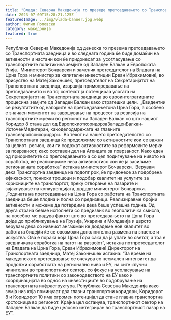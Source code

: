 ```yaml
---
title: "Влада: Северна Македонија го презеде претседавањето со Транспортната заедница од Црна Гора, министерот Бочварски најавува засилен развој на транспортниот сектор во регионот - 07 ЈУЛИ 2023"
date: 2023-07-09T15:28:21.125Z
featuredImage: ../img/vlada-banner.jpg.webp
author: Филип Поповски
category: македонија
featured: true
---
```


Република Северна Македонија од денеска го презема претседавањето со Транспортната заедница и во следната година ќе биде домаќин на активности и настани кои ќе придонесат за  усогласување со транспортните политикина земјите од Западен Балкан и Европската Унија. 
Министерот Бочварски и заменик претседателот на Владата на Црна Гора и министер за капитални инвестиции Ерван Ибрахимовиќ, во присуство на Матеј Закоњшек, претседателот на Секретаријатот на Транспортната заедница, извршија примопредавање на претседавањето и во тој контекст ја потенцираа улогата на Секретаријатот на Транспортната заедница во евроинтегративните процесина земјите од Западен Балкан како стратешки цели. 
„Евидентни се резултатите од напорите на претседавањетона Црна Гора, а особено е значаен моментот на завршување на процесот за ревизија на транспортните мрежи во регионот на Западен Балкан со што нашиот Коридор 8 стана дел од ЕвропскиоткоридорзаЗападенБалкан-ИсточенМедитеран, какоделодмрежата на главните трансевропскикоридори.  Во текот на нашето претседателство со Транспортната заедница ќе продолжиме со активностите кои се важни за целиот  регион, кои ги содржат активностите за реформските мерки за поврзаност, како составен дел на Агендата за поврзаност. Како еден од приоритетите со претседавањето а со цел подигнување на нивото на соработка, ќе реализираме низа активностисо кои ќе ја засилиме регионалната соработка” истакна министерот Бочварски. 
Верувам дека Транспортна заедница на подолг рок, ќе придонесе за подобрена ефикасност, пониски трошоци и подобар квалитет на услугите за корисниците на транспортот, преку отворање на пазарите и зајакнување на конкуренцијата, додаде министерот Бочварски. 
„Годината на претседавање на Црна Гора со работата на Транспортната заедница беше плодна и полна со предизвици. Реализиравме бројни активности и можеме да потврдиме дека беше успешна година. Од друга страна бевме исполнети со предизвик во геополитичка смисла, па посебно ме радува фактот што во претседавањето на Црна Гора дојде до приближување на Грузија, Укарина и Молдавија и цврсто верувам дека со нивниот ангажман ќе додадеме нов квалитет во работата бидејќи ќе се овозможи дополнителна размена на знаење и искуства. Ова е порака која Црна Гора сака да ја упати во светот, а тоа е заедничката соработка на патот на развојот”, истакна потпретседателот на Владата на Црна Гора, Ерван Ибрахимовиќ
Директорот на Транспортната заедница, Матеј Законњшек истакна: “За време на македонското претседавање се очекува со несмален интензитет да продолжи соработката на регионално ниво и ЕУ, на сите клучни чинителни во транспортниот сектор, со фокус на усоласување на транспортните политики со законодавството на ЕУ како и координацијата во однос на инвестициите во подобрување на транспортната инфраструктура. Република Северна Македонија како земја низ која поминуаат два главни транспортни коридори, Коридорот 8 и Коридорот 10 има огромен потенцијал да стане главна транспортна крстосница во регионот. Крајна цел останува, транспортниот сектор на Западен Балкан да биде целосно интегриран во транспортниот пазар на ЕУ”.


